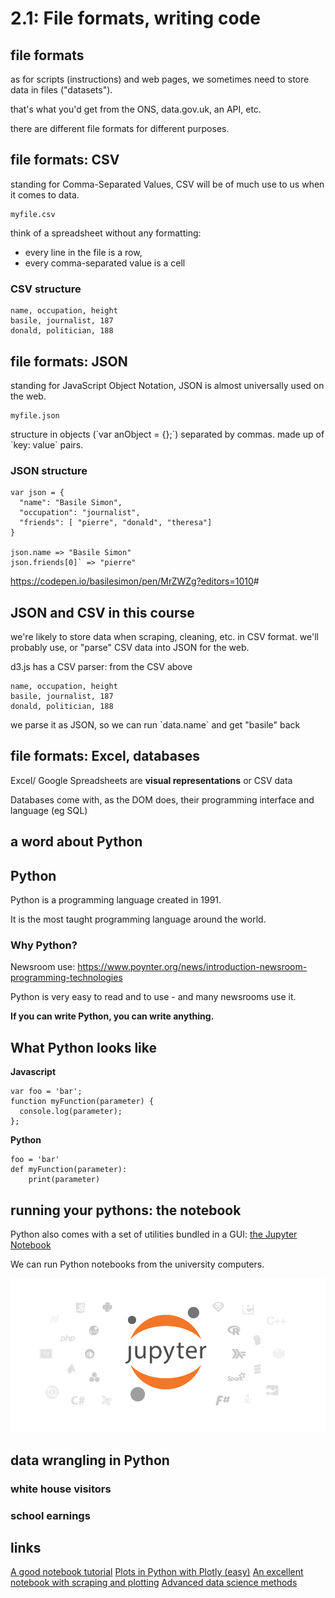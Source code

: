 # 2.1: File formats, writing code


## file formats

as for scripts (instructions) and web pages, we sometimes need to store data in files ("datasets").

that's what you'd get from the ONS, data.gov.uk, an API, etc.

there are different file formats for different purposes.


## file formats: CSV

standing for Comma-Separated Values, CSV will be of much use to us when it comes to data.

    myfile.csv

think of a spreadsheet without any formatting: 

-   every line in the file is a row,
-   every comma-separated value is a cell


### CSV structure

    name, occupation, height
    basile, journalist, 187
    donald, politician, 188


## file formats: JSON

standing for JavaScript Object Notation, JSON is almost universally used on the web.

    myfile.json

structure in objects (\`var anObject = {};\`) separated by commas.
made up of \`key: value\` pairs.


### JSON structure

    var json = {
      "name": "Basile Simon",
      "occupation": "journalist",
      "friends": [ "pierre", "donald", "theresa"]
    }

    json.name => "Basile Simon"
    json.friends[0]` => "pierre"

<https://codepen.io/basilesimon/pen/MrZWZg?editors=1010>#


## JSON and CSV in this course

we're likely to store data when scraping, cleaning, etc. in CSV format.
we'll probably use, or "parse" CSV data into JSON for the web.

d3.js has a CSV parser: from the CSV above

    name, occupation, height
    basile, journalist, 187
    donald, politician, 188

we parse it as JSON, so we can run \`data.name\` and get "basile" back


## file formats: Excel, databases

Excel/ Google Spreadsheets are ****visual representations**** or CSV data

Databases come with, as the DOM does, their programming interface and language (eg SQL)


## a word about Python


## Python

Python is a programming language created in 1991.

It is the most taught programming language around the world.


### Why Python?

Newsroom use: <https://www.poynter.org/news/introduction-newsroom-programming-technologies>

Python is very easy to read and to use - and many newsrooms use it.

****If you can write Python, you can write anything.****


## What Python looks like

****Javascript****

    var foo = 'bar';
    function myFunction(parameter) {
      console.log(parameter);
    };

****Python****

    foo = 'bar'
    def myFunction(parameter):
        print(parameter)


## running your pythons: the notebook

Python also comes with a set of utilities bundled in a GUI: [the Jupyter Notebook](http://nbviewer.jupyter.org/github/jupyter/notebook/blob/master/docs/source/examples/Notebook/Notebook%20Basics.ipynb)

We can run Python notebooks from the university computers.

![img](./images/jupyter.png)


## data wrangling in Python


### white house visitors


### school earnings


## links

[A good notebook tutorial](https://plot.ly/python/ipython-notebook-tutorial/)
[Plots in Python with Plotly (easy)](https://plot.ly/python/getting-started/)
[An excellent notebook with scraping and plotting](http://nbviewer.jupyter.org/github/jvns/pandas-cookbook/blob/v0.1/cookbook/Chapter%205%20-%20Combining%20dataframes%20and%20scraping%20Canadian%20weather%20data.ipynb)
[Advanced data science methods](https://www.analyticsvidhya.com/blog/2016/01/complete-tutorial-learn-data-science-python-scratch-2/)

